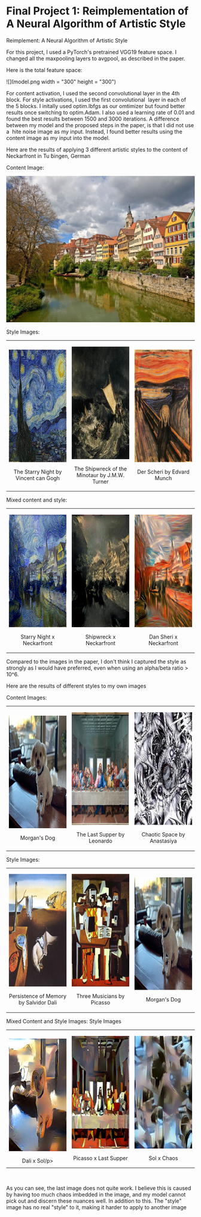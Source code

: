 Final Project 1: Reimplementation of A Neural Algorithm of Artistic Style
=========================================================================

Reimplement: A Neural Algorithm of Artistic Style

For this project, I used a PyTorch's pretrained VGG19 feature space. I changed all the maxpooling layers to avgpool, as described in the paper.

Here is the total feature space:

![](model.png width = "300" height = "300")

For content activation, I used the second convolutional layer in the 4th block. For style activations, I used the first convolutional  layer in each of the 5 blocks. I initally used optim.lbfgs as our omtimizer but found better results once switching to optim.Adam. I also used a learning rate of 0.01 and found the best results between 1500 and 3000 iterations. A difference between my model and the proposed steps in the paper, is that I did not use a  hite noise image as my input. Instead, I found better results using the content image as my input into the model.

Here are the results of applying 3 different artistic styles to the content of Neckarfront in Tu ̈bingen, German

Content Image:

![](content_images/neckarfront.jpg)

Style Images:

<table>
<col width="33%" />
<col width="33%" />
<col width="33%" />
<tbody>
<tr class="odd">
<td align="center"><p><img src="style_images/starry_night.jpg" width = "300" height = "300"/></p>
<p>The Starry Night by Vincent can Gogh</p></td>
<td align="center"><p><img src="style_images/shipweck.jpg" width = "300" height = "300" /></p>
<p>The Shipwreck of the Minotaur by J.M.W. Turner</p></td>
<td align="center"><p><img src="style_images/the_scream.jpg" width = "300" height = "300" /></p>
<p>Der Scheri by Edvard Munch</p></td>
</tr>
</tbody>
</table>

Mixed content and style:

<table>
<col width="33%" />
<col width="33%" />
<col width="33%" />
<tbody>
<tr class="odd">
<td align="center"><p><img src="generated/necktarfront_x_starry_night.png" width = "300" height = "300"/></p>
<p>Starry Night x Neckarfront</p></td>
<td align="center"><p><img src="generated/necktarfront_x_shipwreck.png" width = "300" height = "300"/></p>
<p>Shipwreck x Neckarfront</p></td>
<td align="center"><p><img src="generated/nacktarfront_x_scream.png" width = "300" height = "300"/></p>
<p>Dan Sheri x Neckarfront</p></td>
</tr>
</tbody>
</table>

Compared to the images in the paper, I don't think I captured the style as strongly as I would have preferred, even when using an alpha/beta ratio \> 10\^6. 

Here are the results of different styles to my own images

Content Images:

<table>
<col width="33%" />
<col width="33%" />
<col width="33%" />
<tbody>
<tr class="odd">
<td align="center"><p><img src="content_images/soli.jpg" width = "300" height = "300" /></p>
<p>Morgan's Dog</p></td>
<td align="center"><p><img src="content_images/lastupper.jpg" width = "300" height = "300"/></p>
<p>The Last Supper by Leonardo</p></td>
<td align="center"><p><img src="content_images/choatic.jpg" width = "300" height = "300" /></p>
<p>Chaotic Space by Anastasiya</p></td>
</tr>
</tbody>
</table>

Style Images:

<table>
<col width="33%" />
<col width="33%" />
<col width="33%" />
<tbody>
<tr class="odd">
<td align="center"><p><img src="style_images/memory.jpg" width = "300" height = "300"/></p>
<p>Persistence of Memory by Salvidor Dali</p></td>
<td align="center"><p><img src="style_images/picasso.jpg" width = "300" height = "300"/></p>
<p>Three Musicians by Picasso</p></td>
<td align="center"><p><img src="content_images/soli.jpg"width = "300" height = "300" /></p>
<p>Morgan's Dog</p></td>
</tr>
</tbody>
</table>

Mixed Content and Style Images: Style Images

<table>
<col width="33%" />
<col width="33%" />
<col width="33%" />
<tbody>
<tr class="odd">
<td align="center"><p><img src="generated/sol_x_memory.png" width = "300" height = "300"/></p>
Dali x Sol/p&gt;</td>
<td align="center"><p><img src="generated/picasso_x_supper.png" width = "300" height = "300" /></p>
<p>Picasso x Last Supper</p></td>
<td align="center"><p><img src="generated/soli_x_chaos.png" width = "300" height = "300" /></p>
<p>Sol x Chaos</p></td>
</tr>
</tbody>
</table>

 

As you can see, the last image does not quite work. I believe this is caused by having too much chaos imbedded in the image, and my model cannot pick out and discern these nuances well. In addition to this. The "style" image has no real "style" to it, making it harder to apply to another image
